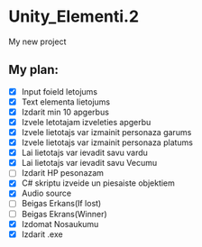 # Unity_Elementi.2
My new project

## My plan:

- [x] Input foield letojums
- [x] Text elementa lietojums
- [x] Izdarit min 10 apgerbus
- [x] Izvele letotajam izveleties apgerbu
- [x] Izvele lietotajs var izmainit personaza garums
- [x] Izvele lietotajs var izmainit personaza platums
- [x] Lai lietotajs var ievadit savu vardu 
- [x] Lai lietotajs var ievadit savu Vecumu 
- [ ] Izdarit HP pesonazam
- [x] C# skriptu izveide un piesaiste objektiem
- [x] Audio source 
- [ ] Beigas Erkans(If lost)
- [ ] Beigas Ekrans(Winner)
- [x] Izdomat Nosaukumu 
- [x] Izdarit .exe
